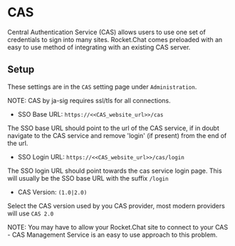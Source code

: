 # CAS

Central Authentication Service (CAS) allows users to use one set of credentials to sign into many sites. Rocket.Chat comes preloaded with an easy to use method of integrating with an existing CAS server.

## Setup

These settings are in the `CAS` setting page under `Administration`.

NOTE: CAS by ja-sig requires ssl/tls for all connections.

- SSO Base URL: `https://<<CAS_website_url>>/cas`

The SSO base URL should point to the url of the CAS service, if in doubt navigate to the CAS service and remove 'login' (if present) from the end of the url.

- SSO Login URL: `https://<<CAS_website_url>>/cas/login`

The SSO login URL should point towards the cas service login page. This will usually be the SSO base URL with the suffix `/login`

- CAS Version: `(1.0|2.0)`

Select the CAS version used by you CAS provider, most modern providers will use `CAS 2.0`

NOTE: You may have to allow your Rocket.Chat site to connect to your CAS - CAS Management Service is an easy to use approach to this problem.
